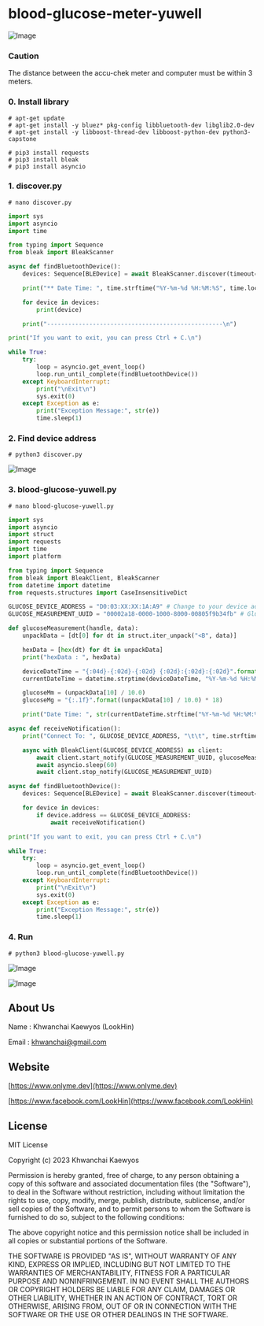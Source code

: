 # blood-glucose-meter-yuwell

![Image](https://www.onlyme.dev/github/glucose-meter-yuwell/1.png?v=3)

### Caution
The distance between the accu-chek meter and computer must be within 3 meters.

### 0. Install library

```
# apt-get update
# apt-get install -y bluez* pkg-config libbluetooth-dev libglib2.0-dev
# apt-get install -y libboost-thread-dev libboost-python-dev python3-capstone

# pip3 install requests
# pip3 install bleak
# pip3 install asyncio
```

### 1. discover.py

```
# nano discover.py
```

```python
import sys
import asyncio
import time

from typing import Sequence
from bleak import BleakScanner

async def findBluetoothDevice():
    devices: Sequence[BLEDevice] = await BleakScanner.discover(timeout=1)

    print("** Date Time: ", time.strftime("%Y-%m-%d %H:%M:%S", time.localtime()), "**\n")

    for device in devices:
        print(device)

    print("--------------------------------------------------\n")

print("If you want to exit, you can press Ctrl + C.\n")

while True:
    try:
        loop = asyncio.get_event_loop()
        loop.run_until_complete(findBluetoothDevice())
    except KeyboardInterrupt:
        print("\nExit\n")
        sys.exit(0)
    except Exception as e:
        print("Exception Message:", str(e))
        time.sleep(1)
```

### 2. Find device address

```
# python3 discover.py
```

![Image](https://www.onlyme.dev/github/glucose-meter-yuwell/2.png)


### 3. blood-glucose-yuwell.py

```
# nano blood-glucose-yuwell.py
```

```python
import sys
import asyncio
import struct
import requests
import time
import platform

from typing import Sequence
from bleak import BleakClient, BleakScanner
from datetime import datetime
from requests.structures import CaseInsensitiveDict

GLUCOSE_DEVICE_ADDRESS = "D0:03:XX:XX:1A:A9" # Change to your device address
GLUCOSE_MEASUREMENT_UUID = "00002a18-0000-1000-8000-00805f9b34fb" # Glucose measurement UUID

def glucoseMeasurement(handle, data):
    unpackData = [dt[0] for dt in struct.iter_unpack("<B", data)]

    hexData = [hex(dt) for dt in unpackData]
    print("hexData : ", hexData)

    deviceDateTime = "{:04d}-{:02d}-{:02d} {:02d}:{:02d}:{:02d}".format(int(((unpackData[4] & 0xFF) << 8) | unpackData[3]), int(unpackData[5]), int(unpackData[6]), int(unpackData[7]), int(unpackData[8]), int(unpackData[9]))
    currentDateTime = datetime.strptime(deviceDateTime, "%Y-%m-%d %H:%M:%S")

    glucoseMm = (unpackData[10] / 10.0)
    glucoseMg = "{:.1f}".format((unpackData[10] / 10.0) * 18)

    print("Date Time: ", str(currentDateTime.strftime("%Y-%m-%d %H:%M:%S")), "\t\tGlucose: ", glucoseMm, "mmol/L , ", glucoseMg, "mg/dL")

async def receiveNotification():
    print("Connect To: ", GLUCOSE_DEVICE_ADDRESS, "\t\t", time.strftime("%Y-%m-%d %H:%M:%S", time.localtime()))

    async with BleakClient(GLUCOSE_DEVICE_ADDRESS) as client:
        await client.start_notify(GLUCOSE_MEASUREMENT_UUID, glucoseMeasurement)
        await asyncio.sleep(60)
        await client.stop_notify(GLUCOSE_MEASUREMENT_UUID)

async def findBluetoothDevice():
    devices: Sequence[BLEDevice] = await BleakScanner.discover(timeout=1)

    for device in devices:
        if device.address == GLUCOSE_DEVICE_ADDRESS:
            await receiveNotification()

print("If you want to exit, you can press Ctrl + C.\n")

while True:
    try:
        loop = asyncio.get_event_loop()
        loop.run_until_complete(findBluetoothDevice())
    except KeyboardInterrupt:
        print("\nExit\n")
        sys.exit(0)
    except Exception as e:
        print("Exception Message:", str(e))
        time.sleep(1)
```

### 4. Run

```
# python3 blood-glucose-yuwell.py
```

![Image](https://www.onlyme.dev/github/glucose-meter-yuwell/4.png?v=3)

![Image](https://www.onlyme.dev/github/glucose-meter-yuwell/5.png?v=4)

## About Us
Name : Khwanchai Kaewyos (LookHin)

Email : khwanchai@gmail.com

## Website
[https://www.onlyme.dev](https://www.onlyme.dev)

[https://www.facebook.com/LookHin](https://www.facebook.com/LookHin)


## License

MIT License

Copyright (c) 2023 Khwanchai Kaewyos

Permission is hereby granted, free of charge, to any person obtaining a copy
of this software and associated documentation files (the "Software"), to deal
in the Software without restriction, including without limitation the rights
to use, copy, modify, merge, publish, distribute, sublicense, and/or sell
copies of the Software, and to permit persons to whom the Software is
furnished to do so, subject to the following conditions:

The above copyright notice and this permission notice shall be included in all
copies or substantial portions of the Software.

THE SOFTWARE IS PROVIDED "AS IS", WITHOUT WARRANTY OF ANY KIND, EXPRESS OR
IMPLIED, INCLUDING BUT NOT LIMITED TO THE WARRANTIES OF MERCHANTABILITY,
FITNESS FOR A PARTICULAR PURPOSE AND NONINFRINGEMENT. IN NO EVENT SHALL THE
AUTHORS OR COPYRIGHT HOLDERS BE LIABLE FOR ANY CLAIM, DAMAGES OR OTHER
LIABILITY, WHETHER IN AN ACTION OF CONTRACT, TORT OR OTHERWISE, ARISING FROM,
OUT OF OR IN CONNECTION WITH THE SOFTWARE OR THE USE OR OTHER DEALINGS IN THE
SOFTWARE.

